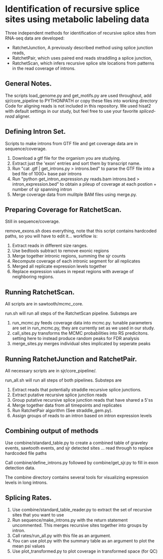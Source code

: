 # Identification of recursive splice sites using metabolic labeling data

Three independent methods for identification of recursive splice sites from RNA-seq data are developed:

- RatchetJunction, A previously described method using splice junction reads,
- RatchetPair, which uses paired end reads straddling a splice junction,
- RatchetScan, which infers recursive splice site locations from patterns in the read coverage of introns.

## General Notes.
The scripts load_genome.py and get_motifs.py are used throughout, add sjr/core_pipeline to PYTHONPATH or copy these files into working directory
Code for aligning reads is not included in this repository. We used hisat2 with default settings in our study, but feel free to use your favorite *spliced-read* aligner.

## Defining Intron Set.
Scripts to make introns from GTF file and get coverage data are in sequence/coverage.

1. Download a gtf file for the organism you are studying.
2. Extract just the 'exon' entries and sort them by transcript name.
3. Run "cat <file>.gtf | get_introns.py > introns.bed" to parse the GTF file into a bed file of 1000+ base pair introns
4. Run "python get_intron_expression.py reads.bam introns.bed > intron_expression.bed" to obtain a pileup of coverage at each postion + number of sjr spanning intron
5. Merge coverage data from mulitple BAM files using merge.py.

## Preparing Coverage for RatchetScan.
Still in sequence/coverage.

remove_exons.sh does everything, note that this script contains hardcoded paths, so you will have to edit it... workflow is:
1. Extract reads in different size ranges.
2. Use bedtools subtract to remove exonic regions
3. Merge together intronic regions, summing the sjr counts
4. Recompute coverage of each intronic segment for all replicates
5. Merged all replicate expression levels together
6. Replace expression values in repeat regions with average of neighboring regions.

## Running RatchetScan.
All scripts are in sawtooth/mcmc_core.

run.sh will run all steps of the RatchetScan pipeline. Substeps are

1. run_mcmc.py feeds coverage data into mcmc.py. tunable parameters are set in run_mcmc.py, they are currently set as we used in our study.
2. call_sites.py transforms the MCMC probabilities into RS predicitons. setting here to instead produce random peaks for FDR analysis
3. merge_sites.py merges individual sites implicated by seperate peaks

## Running RatchetJunction and RatchetPair.
All necessary scripts are in sjr/core_pipeline/.

run_all.sh will run all steps of both pipelines. Substeps are

1. Extract reads that potentially straddle recursive splice junctions.
2. Extract putative recursive splice junction reads
3. Group putative recursive splice junction reads that have shared a 5'ss
4. Merge together data from all timepoints and replicates
5. Run RatchetPair algorithm (See straddle_gem.py).
6. Assign groups of reads to an intron based on intron expression levels

## Combining output of methods
Use combine/standard_table.py to create a combined table of graveley events, sawtooth events, and sjr detected sites
... read through to replace hardcoded file paths

Call combine/define_introns.py followed by combine/get_sjr.py to fill in exon detection data.

The combine directory contains several tools for visualizing expression levels in long introns.

## Splicing Rates.

1. Use combine/standard_table_reader.py to extract the set of recursive sites that you want to use
2. Run sequence/make_introns.py with the return statement uncommented. This merges recursive sites together into groups by intron.
3. Call rates/run_all.py with this file as an argument.
4. You can use plot.py with the summary table as an argument to plot the mean psi values
5. Use plot_transformed.py to plot coverage in transformed space (for QC)


